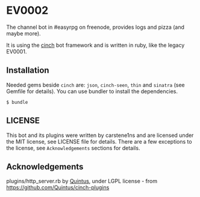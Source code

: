 EV0002
======

The channel bot in #easyrpg on freenode, provides logs and pizza (and maybe more).

It is using the [cinch](https://github.com/cinchrb/cinch) bot framework and is written
in ruby, like the legacy EV0001.

Installation
------------

Needed gems beside `cinch` are: `json`, `cinch-seen`, `thin` and `sinatra` (see Gemfile
for details).
You can use bundler to install the dependencies.

    $ bundle

LICENSE
-------

This bot and its plugins were written by carstene1ns and are licensed under the MIT
license, see LICENSE file for details.
There are a few exceptions to the license, see `Acknowledgements` sections for details.

Acknowledgements
----------------

plugins/http_server.rb by [Quintus](https://github.com/Quintus), under LGPL license -
from https://github.com/Quintus/cinch-plugins
